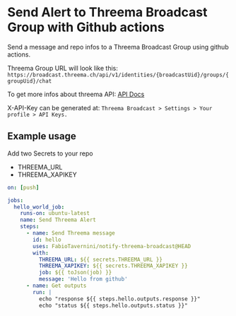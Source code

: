 # Send Alert to Threema Broadcast Group with Github actions

Send a message and repo infos to a Threema Broadcast Group using github actions.

Threema Group URL will look like this:
`https://broadcast.threema.ch/api/v1/identities/{broadcastUid}/groups/{groupUid}/chat`

To get more infos about threema API:
[API Docs](https://broadcast.threema.ch/en/api-doc)

X-API-Key can be generated at:
`Threema Broadcast > Settings > Your profile > API Keys.`

## Example usage

Add two Secrets to your repo

- THREEMA_URL
- THREEMA_XAPIKEY

```yaml
on: [push]

jobs:
  hello_world_job:
    runs-on: ubuntu-latest
    name: Send Threema Alert
    steps:
      - name: Send Threema message
        id: hello
        uses: FabioTavernini/notify-threema-broadcast@HEAD
        with:
          THREEMA_URL: ${{ secrets.THREEMA_URL }}
          THREEMA_XAPIKEY: ${{ secrets.THREEMA_XAPIKEY }}
          job: ${{ toJson(job) }}
          message: 'Hello from github'
      - name: Get outputs
        run: |
          echo "response ${{ steps.hello.outputs.response }}"
          echo "status ${{ steps.hello.outputs.status }}"
```